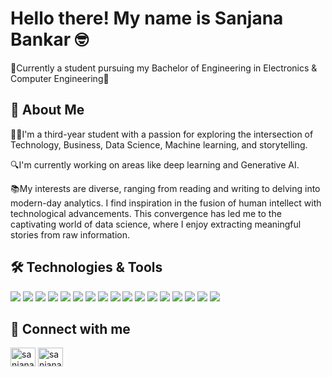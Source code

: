 
#   Hello there! My name is Sanjana Bankar 🤓

📖Currently a student pursuing my Bachelor of Engineering in Electronics & Computer Engineering👋

 


## 🚀 About Me
👨‍💻I'm a third-year student with a passion for exploring the intersection of Technology, Business, Data Science, Machine learning, and storytelling. 

🔍I'm currently working on areas like deep learning and Generative AI. 

📚My interests are diverse, ranging from reading and writing to delving into modern-day analytics. I find inspiration in the fusion of human intellect with technological advancements. This convergence has led me to the captivating world of data science, where I enjoy extracting meaningful stories from raw information. 


## 🛠 Technologies & Tools
![](https://img.shields.io/badge/Language-HTML-informational?style=flat&logo=html5&logoColor=white&color=2bbc8a)
![](https://img.shields.io/badge/Style-CSS-informational?style=flat&logo=css3&logoColor=white&color=2bbc8a)
![](https://img.shields.io/badge/Language-JavaScript-informational?style=flat&logo=javascript&logoColor=white&color=2bbc8a)
![](https://img.shields.io/badge/Language-Python-informational?style=flat&logo=python&logoColor=white&color=2bbc8a)
![](https://img.shields.io/badge/Tool-Jupyter_Notebook-informational?style=flat&logo=jupyter&logoColor=white&color=2bbc8a)
![](https://img.shields.io/badge/Tool-Power_BI-informational?style=flat&logo=powerbi&logoColor=white&color=2bbc8a)
![](https://img.shields.io/badge/Tool-Git-informational?style=flat&logo=git&logoColor=white&color=2bbc8a)
![](https://img.shields.io/badge/Tool-Anaconda-informational?style=flat&logo=anaconda&logoColor=white&color=2bbc8a)
![](https://img.shields.io/badge/Language-R-informational?style=flat&logo=r&logoColor=white&color=2bbc8a)
![](https://img.shields.io/badge/Language-SQL-informational?style=flat&logo=mysql&logoColor=white&color=2bbc8a)
![](https://img.shields.io/badge/Library-NumPy-informational?style=flat&logo=numpy&logoColor=white&color=2bbc8a)
![](https://img.shields.io/badge/Library-Pandas-informational?style=flat&logo=pandas&logoColor=white&color=2bbc8a)
![](https://img.shields.io/badge/Library-Matplotlib-informational?style=flat&logo=matplotlib&logoColor=white&color=2bbc8a)
![](https://img.shields.io/badge/Library-Scikit_learn-informational?style=flat&logo=scikit-learn&logoColor=white&color=2bbc8a)
![](https://img.shields.io/badge/Library-TensorFlow-informational?style=flat&logo=tensorflow&logoColor=white&color=2bbc8a)
![](https://img.shields.io/badge/Library-Keras-informational?style=flat&logo=keras&logoColor=white&color=2bbc8a)
![](https://img.shields.io/badge/Library-PyTorch-informational?style=flat&logo=pytorch&logoColor=white&color=2bbc8a)


## 🔗 Connect with me
<a href="https://x.com/Sanjanabvcwin8" target="blank"><img align="center" src="https://raw.githubusercontent.com/rahuldkjain/github-profile-readme-generator/master/src/images/icons/Social/twitter.svg" alt="sanjana_bankar" height="30" width="40" /></a>
<a href="https://www.linkedin.com/in/sanjanabankar8/" target="blank"><img align="center" src="https://raw.githubusercontent.com/rahuldkjain/github-profile-readme-generator/master/src/images/icons/Social/linked-in-alt.svg" alt="sanjana_bankar" height="30" width="40" /></a>

